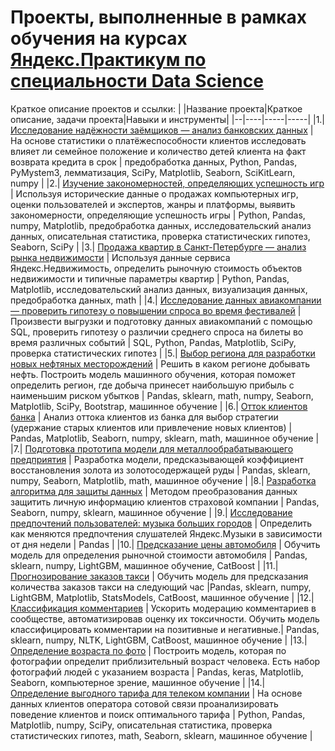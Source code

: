 # Проекты, выполненные в рамках обучения на курсах [Яндекс.Практикум по специальности Data Science](https://praktikum.yandex.ru/data-scientist/)

Краткое описание проектов и ссылки:
| |Название проекта|Краткое описание, задачи проекта|Навыки и инструменты|
|--|----|-----|-----|
|1.| [Исследование надёжности заёмщиков — анализ банковских данных](https://github.com/Gorbachenkoia/Yandex.Praktikum_DS_Projects/tree/main/1_credit_scoring) | На основе статистики о платёжеспособности клиентов исследовать влияет ли семейное положение и количество детей клиента на факт возврата кредита в срок | предобработка данных, Python, Pandas, PyMystem3, лемматизация, SciPy, Matplotlib, Seaborn, SciKitLearn, numpy |
|2.| [Изучение закономерностей, определяющих успешность игр](https://github.com/Gorbachenkoia/Yandex.Praktikum_DS_Projects/tree/main/2_computer_game_success_analysis) | Используя исторические данные о продажах компьютерных игр, оценки пользователей и экспертов, жанры и платформы, выявить закономерности, определяющие успешность игры | Python, Pandas, numpy, Matplotlib, предобработка данных, исследовательский анализ данных, описательная статистика, проверка статистических гипотез, Seaborn, SciPy |
|3.| [Продажа квартир в Санкт-Петербурге — анализ рынка недвижимости](https://github.com/Gorbachenkoia/Yandex.Praktikum_DS_Projects/tree/main/3_apartments_sale) | Используя данные сервиса Яндекс.Недвижимость, определить рыночную стоимость объектов недвижимости и типичные параметры квартир | Python, Pandas, Matplotlib, исследовательский анализ данных, визуализация данных, предобработка данных, math |
|4.| [Исследование данных авиакомпании — проверить гипотезу о повышении спроса во время фестивалей](https://github.com/Gorbachenkoia/Yandex.Praktikum_DS_Projects/tree/main/4_hypothesis_testing) | Произвести выгрузки и подготовку данных авиакомпаний с помощью SQL, проверить гипотезу о различии среднего спроса на билеты во время различных событий | SQL, Python, Pandas, Matplotlib, SciPy, проверка статистических гипотез |
|5.| [Выбор региона для разработки новых нефтяных месторождений](https://github.com/Gorbachenkoia/Yandex.Praktikum_DS_Projects/tree/main/5_oil_production) | Решить в каком регионе добывать нефть. Построить модель машинного обучения, которая поможет определить регион, где добыча принесет наибольшую прибыль с наименьшим риском убытков | Pandas, sklearn, math, numpy, Seaborn, Matplotlib, SciPy, Bootstrap, машинное обучение |
|6.| [Отток клиентов банка](https://github.com/Gorbachenkoia/Yandex.Praktikum_DS_Projects/tree/main/6_customer_churn) | Анализ оттока клиентов из банка для выбор стратегии (удержание старых клиентов или привлечение новых клиентов) | Pandas, Matplotlib, Seaborn, numpy, sklearn, math, машинное обучение |
|7.| [Подготовка прототипа модели для металлообрабатывающего предприятия](https://github.com/Gorbachenkoia/Yandex.Praktikum_DS_Projects/tree/main/7_gold_recovery_prediction) | Разработка модели, предсказывающей коэффициент восстановления золота из золотосодержащей руды | Pandas, sklearn, numpy, Seaborn, Matplotlib, math, машинное обучение |
|8.| [Разработка алгоритма для защиты данных](https://github.com/Gorbachenkoia/Yandex.Praktikum_DS_Projects/tree/main/8_PI_protection) | Методом преобразования данных защитить личную информацию клиентов страховой компании | Pandas, Seaborn, numpy, sklearn, машинное обучение |
|9.| [Исследование предпочтений пользователей: музыка больших городов](https://github.com/Gorbachenkoia/Yandex.Praktikum_DS_Projects/tree/main/9_music_city) | Определить как меняются предпочтения слушателей Яндекс.Музыки в зависимости от дня недели | Pandas |
|10.| [Предсказание цены автомобиля](https://github.com/Gorbachenkoia/Yandex.Praktikum_DS_Projects/tree/main/10_car_price_predictions) | Обучить модель для определения рыночной стоимости автомобиля | Pandas, sklearn, numpy, LightGBM, машинное обучение, CatBoost |
|11.| [Прогнозирование заказов такси](https://github.com/Gorbachenkoia/Yandex.Praktikum_DS_Projects/tree/main/11_taxi_orders_forecast) | Обучить модель для предсказания количества заказов такси на следующий час |Pandas, sklearn, numpy, LightGBM, Matplotlib, StatsModels, CatBoost, машинное обучение |
|12.| [Классификация комментариев](https://github.com/Gorbachenkoia/Yandex.Praktikum_DS_Projects/tree/main/12_toxic_comments) | Ускорить модерацию комментариев в сообществе, автоматизировав оценку их токсичности. Обучить модель классифицировать комментарии на позитивные и негативные.| Pandas, sklearn, numpy, NLTK, LightGBM, CatBoost, машинное обучение |
|13.| [Определение возраста по фото](https://github.com/Gorbachenkoia/Yandex.Praktikum_DS_Projects/tree/main/13_age_determination) | Построить модель, которая по фотографии определит приблизительный возраст человека. Есть набор фотографий людей с указанием возраста | Pandas, keras, Matplotlib, Seaborn, компьютерное зрение, машинное обучение |
|14.| [Определение выгодного тарифа для телеком компании](https://github.com/Gorbachenkoia/Yandex.Praktikum_DS_Projects/tree/main/14_mobile_tarifs_analytics) | На основе данных клиентов оператора сотовой связи проанализировать поведение клиентов и поиск оптимального тарифа | Python, Pandas, Matplotlib, numpy, SciPy, описательная статистика, проверка статистических гипотез, math, Seaborn, sklearn, машинное обучение |
